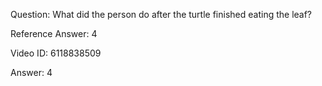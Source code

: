 Question: What did the person do after the turtle finished eating the leaf?

Reference Answer: 4

Video ID: 6118838509

Answer: 4

